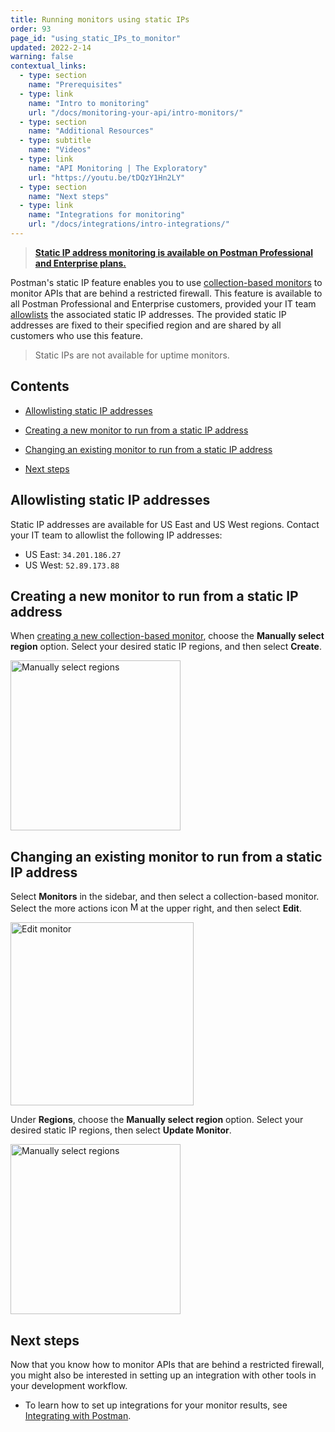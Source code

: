 ```yaml
---
title: Running monitors using static IPs
order: 93
page_id: "using_static_IPs_to_monitor"
updated: 2022-2-14
warning: false
contextual_links:
  - type: section
    name: "Prerequisites"
  - type: link
    name: "Intro to monitoring"
    url: "/docs/monitoring-your-api/intro-monitors/"
  - type: section
    name: "Additional Resources"
  - type: subtitle
    name: "Videos"
  - type: link
    name: "API Monitoring | The Exploratory"
    url: "https://youtu.be/tDQzY1Hn2LY"
  - type: section
    name: "Next steps"
  - type: link
    name: "Integrations for monitoring"
    url: "/docs/integrations/intro-integrations/"
---
```


> __[Static IP address monitoring is available on Postman Professional and Enterprise plans.](https://www.postman.com/pricing)__

Postman's static IP feature enables you to use [collection-based monitors](/docs/monitoring-your-api/setting-up-monitor/) to monitor APIs that are behind a restricted firewall. This feature is available to all Postman Professional and Enterprise customers, provided your IT team [allowlists](#allowlisting-static-ip-addresses) the associated static IP addresses. The provided static IP addresses are fixed to their specified region and are shared by all customers who use this feature.

> Static IPs are not available for uptime monitors.

## Contents

* [Allowlisting static IP addresses](#allowlisting-static-ip-addresses)

* [Creating a new monitor to run from a static IP address](#creating-a-new-monitor-to-run-from-a-static-ip-address)

* [Changing an existing monitor to run from a static IP address](#changing-an-existing-monitor-to-run-from-a-static-ip-address)

* [Next steps](#next-steps)

## Allowlisting static IP addresses

Static IP addresses are available for US East and US West regions. Contact your IT team to allowlist the following IP addresses:

* US East: `34.201.186.27`
* US West: `52.89.173.88`

## Creating a new monitor to run from a static IP address

When [creating a new collection-based monitor](/docs/monitoring-your-api/setting-up-monitor/#creating-a-monitor), choose the **Manually select region** option. Select your desired static IP regions, and then select **Create**.

<img src="https://assets.postman.com/postman-docs/monitor-manually-select-region.jpg" width="272px" alt="Manually select regions"/>

## Changing an existing monitor to run from a static IP address

Select **Monitors** in the sidebar, and then select a collection-based monitor. Select the more actions icon <img alt="More actions icon" src="https://assets.postman.com/postman-docs/icon-more-actions-v9.jpg#icon" width="16px">at the upper right, and then select **Edit**.

<img src="https://assets.postman.com/postman-docs/select-edit-monitor.jpg" width="293px" alt="Edit monitor"/>

Under **Regions**, choose the **Manually select region** option. Select your desired static IP regions, then select **Update Monitor**.

<img src="https://assets.postman.com/postman-docs/monitor-manually-select-region.jpg" width="272px" alt="Manually select regions"/>

## Next steps

Now that you know how to monitor APIs that are behind a restricted firewall, you might also be interested in setting up an integration with other tools in your development workflow.

- To learn how to set up integrations for your monitor results, see [Integrating with Postman](/docs/integrations/intro-integrations/).
